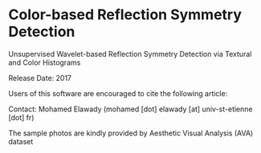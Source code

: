 # Color-based Reflection Symmetry Detection

Unsupervised Wavelet-based Reflection Symmetry Detection via Textural and Color Histograms

Release Date: 2017

Users of this software are encouraged to cite the following article:



Contact: Mohamed Elawady (mohamed [dot] elawady [at] univ-st-etienne [dot] fr)


The sample photos are kindly provided by Aesthetic Visual Analysis (AVA) dataset
